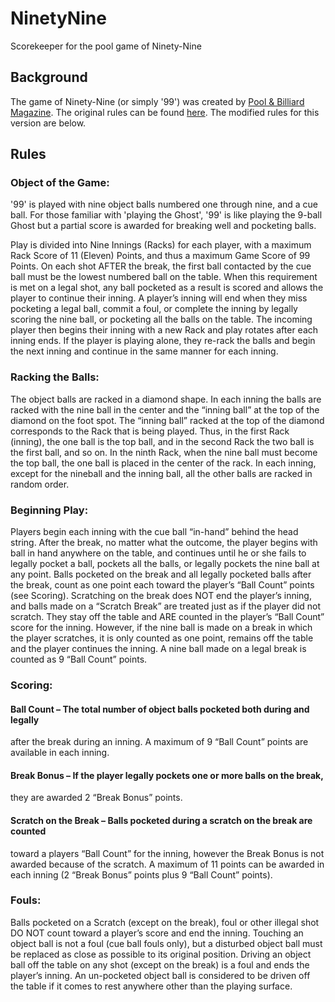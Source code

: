 # NinetyNine
Scorekeeper for the pool game of Ninety-Nine

## Background
The game of Ninety-Nine (or simply '99') was created by [Pool & Billiard Magazine](http://poolmag.com). 
The original rules can be found [here](http://poolmag.com/game-rules/). The modified rules for
this version are below.

## Rules
### Object of the Game:
'99' is played with nine object balls numbered one through nine, and a cue ball.
For those familiar with 'playing the Ghost', '99' is like playing the 9-ball Ghost
but a partial score is awarded for breaking well and pocketing balls.

Play is divided into Nine Innings (Racks) for each player, with a maximum Rack
Score of 11 (Eleven) Points, and thus a maximum Game Score of 99 Points.
On each shot AFTER the break, the first ball contacted by the
cue ball must be the lowest numbered ball on the table.
When this requirement is met on a legal shot, any ball pocketed as a result
is scored and allows the player to continue their inning. A player’s inning will
end when they miss pocketing a legal ball, commit a foul, or complete the
inning by legally scoring the nine ball, or pocketing all the balls on the table.
The incoming player then begins their inning with a new Rack and play rotates
after each inning ends. If the player is playing alone, they re-rack the balls and
begin the next inning and continue in the same manner for each inning.

### Racking the Balls:
The object balls are racked in a diamond shape. In each inning the balls are
racked with the nine ball in the center and the “inning ball” at the top of the
diamond on the foot spot. The “inning ball” racked at the top of the diamond
corresponds to the Rack that is being played. Thus, in the first Rack (inning),
the one ball is the top ball, and in the second Rack the two ball is the first ball,
and so on. In the ninth Rack, when the nine ball must become the top ball,
the one ball is placed in the center of the rack. In each inning, except for the
nineball and the inning ball, all the other balls are racked in random order.

### Beginning Play:
Players begin each inning with the cue ball “in-hand” behind the head
string. After the break, no matter what the outcome, the player begins with ball in 
hand anywhere on the table, and continues until he or she fails to legally pocket
a ball, pockets all the balls, or legally pockets the nine ball at any point.
Balls pocketed on the break and all legally pocketed balls after the break,
count as one point each toward the player’s “Ball Count” points (see Scoring).
Scratching on the break does NOT end the player’s inning, and balls made on
a “Scratch Break” are treated just as if the player did not scratch. They stay off
the table and ARE counted in the player’s “Ball Count” score for the inning.
However, if the nine ball is made on a break in which the player scratches, it is only
counted as one point, remains off the table and the player continues the inning.
A nine ball made on a legal break is counted as 9 “Ball Count” points.

### Scoring:
#### Ball Count – The total number of object balls pocketed both during and legally
after the break during an inning. A maximum of 9 “Ball Count” points are
available in each inning.

#### Break Bonus – If the player legally pockets one or more balls on the break,
they are awarded 2 “Break Bonus” points.

#### Scratch on the Break – Balls pocketed during a scratch on the break are counted
toward a players “Ball Count” for the inning, however the Break Bonus is not
awarded because of the scratch. A maximum of 11 points can be awarded
in each inning (2 “Break Bonus” points plus 9 “Ball Count” points).

### Fouls:
Balls pocketed on a Scratch (except on the break), foul or other illegal
shot DO NOT count toward a player’s score and end the inning.
Touching an object ball is not a foul (cue ball fouls only), but a disturbed
object ball must be replaced as close as possible to its original position.
Driving an object ball off the table on any shot (except on the break) is a foul and
ends the player’s inning. An un-pocketed object ball is considered to be driven off
the table if it comes to rest anywhere other than the playing surface.

